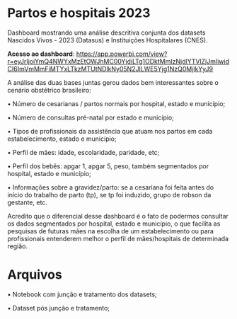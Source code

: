 # Partos e hospitais 2023
Dashboard mostrando uma análise descritiva conjunta dos datasets Nascidos Vivos - 2023 (Datasus) e Instituições Hospitalares (CNES). 

**Acesso ao dashboard**: https://app.powerbi.com/view?r=eyJrIjoiYmQ4NWYxMzEtOWJhMC00YjdiLTg1ODktMmIzNjdlYTVlZjJmIiwidCI6ImVmMmFiMTYxLTkzMTUtNDlkNy05N2JlLWE5Yjg1NzQ0MjlkYyJ9

A análise das duas bases juntas gerou dados bem interessantes sobre o cenário obstétrico brasileiro:

•	Número de cesarianas / partos normais por hospital, estado e município;

•	Número de consultas pré-natal por estado e município;

•	Tipos de profissionais da assistência que atuam nos partos em cada estabelecimento, estado e município;

•	Perfil de mães: idade, escolaridade, paridade, etc;

•	Perfil dos bebês: apgar 1, apgar 5, peso, também segmentados por hospital, estado e município;

•	Informações sobre a gravidez/parto: se a cesariana foi feita antes do início do trabalho de parto (tp), se tp foi induzido, grupo de robson da gestante, etc.

Acredito que o diferencial desse dashboard é o fato de podermos consultar os dados segmentados por hospital, estado e município, o que facilita as pesquisas de futuras mães na escolha de um estabelecimento ou para profissionais entenderem melhor o perfil de mães/hospitais de determinada região.

# Arquivos

•	Notebook com junção e tratamento dos datasets;

•	Dataset pós junção e tratamento;

